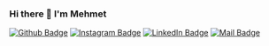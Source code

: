 ### Hi there 👋 I'm Mehmet

[![Github Badge](https://img.shields.io/badge/-Github-000?style=quare&labelColor=000&logo=Github&logoColor=white&link=link)](https://github.com/mehmetmayti) 
[![Instagram Badge](https://img.shields.io/badge/-Instagram-C13584?style=flat-quare&labelColor=C13584&logo=instagram&logoColor=white&link=link)](https://www.instagram.com/mehmet_mayti/)
[![LinkedIn Badge](https://img.shields.io/badge/-LinkedIn-000?style=quare&labelColor=000&logo=LinkedIn&logoColor=blue&link=link)](https://github.com/mehmetmayti) 
[![Mail Badge](https://img.shields.io/badge/-Mail-000?style=quare&labelColor=000&logo=Mail&logoColor=red&link=link)](https://github.com/mehmetmayti) 


<!--
**mehmetmayti/mehmetmayti** is a ✨ _special_ ✨ repository because its `README.md` (this file) appears on your GitHub profile.

Here are some ideas to get you started:

- 🔭 I’m currently working on ...
- 🌱 I’m currently learning ...
- 👯 I’m looking to collaborate on ...
- 🤔 I’m looking for help with ...
- 💬 Ask me about ...
- 📫 How to reach me: ...
- 😄 Pronouns: ...
- ⚡ Fun fact:fasfa ...
-->
